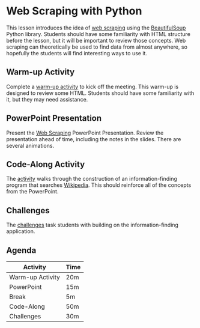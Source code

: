 # Web Scraping with Python
This lesson introduces the idea of [web scraping](https://en.wikipedia.org/wiki/Web_scraping) using the [BeautifulSoup](https://www.crummy.com/software/BeautifulSoup/bs4/doc/) Python library. Students should have some familiarity with HTML structure before the lesson, but it will be important to review those concepts. Web scraping can theoretically be used to find data from almost anywhere, so hopefully the students will find interesting ways to use it.

## Warm-up Activity
Complete a [warm-up activity](HtmlReviewWarmup.md) to kick off the meeting. This warm-up is designed to review some HTML. Students should have some familiarity with it, but they may need assistance.

## PowerPoint Presentation
Present the [Web Scraping](WebScraping.pptx) PowerPoint Presentation. Review the presentation ahead of time, including the notes in the slides. There are several animations.

## Code-Along Activity
The [activity](InfoFinderCodeAlong.md) walks through the construction of an information-finding program that searches [Wikipedia](https://wikipedia.org). This should reinforce all of the concepts from the PowerPoint.

## Challenges
The [challenges](InfoFinderChallenges.md) task students with building on the information-finding application.

## Agenda 
| Activity | Time |
|-|-|
| Warm-up Activity | 20m |
| PowerPoint | 15m |
| Break | 5m |
| Code-Along | 50m |
| Challenges | 30m |
